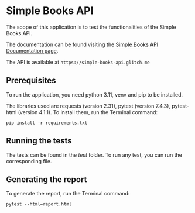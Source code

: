 # Simple Books API

The scope of this application is to test the functionalities of the Simple Books API.

The documentation can be found visiting the [Simple Books API Documentation page](https://github.com/vdespa/introduction-to-postman-course/blob/main/simple-books-api.md).

The API is available at `https://simple-books-api.glitch.me`

## Prerequisites 
To run the application, you need python 3.11, venv and pip to be installed. 

The libraries used are requests (version 2.31), pytest (version 7.4.3), pytest-html (version 4.1.1). 
To install them, run the Terminal command:
```commandline
pip install -r requirements.txt
```

## Running the tests

The tests can be found in the _test_ folder.
To run any test, you can run the corresponding file.

## Generating the report

To generate the report, run the Terminal command: 
```commandline
pytest --html=report.html
```
